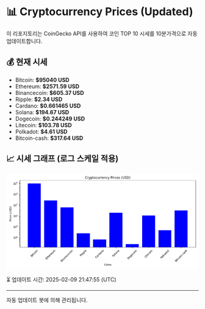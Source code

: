 
# 📊 Cryptocurrency Prices (Updated)

이 리포지토리는 CoinGecko API를 사용하여 코인 TOP 10 시세를 10분가격으로 자동 업데이트합니다.

## 💰 현재 시세
- Bitcoin: **$95040 USD**
- Ethereum: **$2571.59 USD**
- Binancecoin: **$605.37 USD**
- Ripple: **$2.34 USD**
- Cardano: **$0.661465 USD**
- Solana: **$194.67 USD**
- Dogecoin: **$0.244249 USD**
- Litecoin: **$103.78 USD**
- Polkadot: **$4.61 USD**
- Bitcoin-cash: **$317.64 USD**

## 📈 시세 그래프 (로그 스케일 적용)
![Crypto Prices](crypto_prices.png)

⏳ 업데이트 시간: 2025-02-09 21:47:55 (UTC)

---
자동 업데이트 봇에 의해 관리됩니다.
